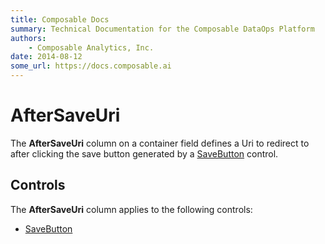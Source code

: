```yaml
---
title: Composable Docs
summary: Technical Documentation for the Composable DataOps Platform
authors:
    - Composable Analytics, Inc.
date: 2014-08-12
some_url: https://docs.composable.ai
---
```


# AfterSaveUri

The **AfterSaveUri** column on a container field defines a Uri to redirect to after clicking the save button generated by a [SaveButton](../05.Control-Details/SaveButton.md) control.

## Controls

The **AfterSaveUri** column applies to the following controls:

- [SaveButton](../05.Control-Details/SaveButton.md)

